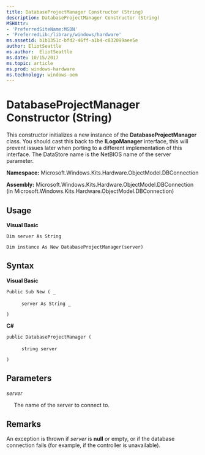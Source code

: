 ```yaml
---
title: DatabaseProjectManager Constructor (String)
description: DatabaseProjectManager Constructor (String)
MSHAttr:
- 'PreferredSiteName:MSDN'
- 'PreferredLib:/library/windows/hardware'
ms.assetid: b1b1351c-bfd2-46ff-a1b4-c832099aee5e
author: EliotSeattle
ms.author:  EliotSeattle
ms.date: 10/15/2017
ms.topic: article
ms.prod: windows-hardware
ms.technology: windows-oem
---
```


# DatabaseProjectManager Constructor (String)


This constructor initializes a new instance of the **DatabaseProjectManager** class. You should cast this back to the **ILogoManager** interface, this will prevent issues later when porting to a different implementation of this interface. The DataStore name is the NetBIOS name of the server parameter.

**Namespace:** Microsoft.Windows.Kits.Hardware.ObjectModel.DBConnection

**Assembly:** Microsoft.Windows.Kits.Hardware.ObjectModel.DBConnection (in Microsoft.Windows.Kits.Hardware.ObjectModel.DBConnection)

## <span id="Usage"></span><span id="usage"></span><span id="USAGE"></span>Usage


**Visual Basic**

`Dim server As String`

`Dim instance As New DatabaseProjectManager(server)`

## <span id="Syntax"></span><span id="syntax"></span><span id="SYNTAX"></span>Syntax


**Visual Basic**

`Public Sub New ( _`

          `server As String _`

`)`

**C#**

`public DatabaseProjectManager (`

          `string server`

`)`

## <span id="Parameters"></span><span id="parameters"></span><span id="PARAMETERS"></span>Parameters


*server*

     The name of the server to connect to.

## <span id="Remarks"></span><span id="remarks"></span><span id="REMARKS"></span>Remarks


An exception is thrown if *server* is **null** or empty, or if the database connection fails (for example, if the controller is unavailable).

 

 






